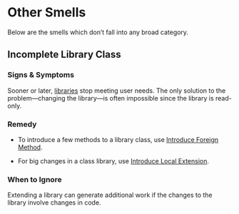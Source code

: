 # Other Smells

Below are the smells which don’t fall into any broad category.

## Incomplete Library Class

### Signs & Symptoms

Sooner or later, [libraries](https://en.wikipedia.org/wiki/Library_(computing)) stop meeting user needs. The only solution to the problem—changing the library—is often impossible since the library is read-only.

### Remedy

- To introduce a few methods to a library class, use [Introduce Foreign Method](https://refactoring.guru/introduce-foreign-method).

- For big changes in a class library, use [Introduce Local Extension](https://refactoring.guru/introduce-local-extension).

### When to Ignore

Extending a library can generate additional work if the changes to the library involve changes in code.

